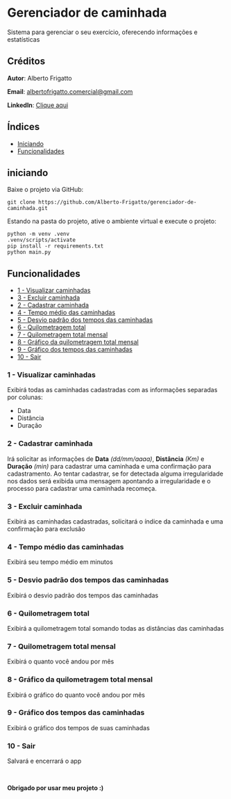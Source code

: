 # Gerenciador de caminhada

Sistema para gerenciar o seu exercício, oferecendo informações e estatísticas

## Créditos

**Autor**: Alberto Frigatto

**Email**: albertofrigatto.comercial@gmail.com

**LinkedIn**: [Clique aqui](https://www.linkedin.com/in/alberto-frigatto-de-andrade-ferreira-a72022251/)


## Índices

- [Iniciando](#iniciando)
- [Funcionalidades](#funcionalidades)

## iniciando

Baixe o projeto via GitHub:

```
git clone https://github.com/Alberto-Frigatto/gerenciador-de-caminhada.git
```

Estando na pasta do projeto, ative o ambiente virtual e execute o projeto:

```
python -m venv .venv
.venv/scripts/activate
pip install -r requirements.txt
python main.py
```

## Funcionalidades

- [1 - Visualizar caminhadas](#1---visualizar-caminhadas)
- [3 - Excluir caminhada](#3---excluir-caminhada)
- [2 - Cadastrar caminhada](#2---cadastrar-caminhada)
- [4 - Tempo médio das caminhadas](#4---tempo-médio-das-caminhadas)
- [5 - Desvio padrão dos tempos das caminhadas](#5---desvio-padrão-dos-tempos-das-caminhadas)
- [6 - Quilometragem total](#6---quilometragem-total)
- [7 - Quilometragem total mensal](#8---quilometragem-total-mensal)
- [8 - Gráfico da quilometragem total mensal](#10---gráfico-da-quilometragem-total-mensal)
- [9 - Gráfico dos tempos das caminhadas](#11---gráfico-dos-tempos-das-caminhadas)
- [10 - Sair](#12---sair)

### 1 - Visualizar caminhadas

Exibirá todas as caminhadas cadastradas com as informações separadas por colunas:

- Data
- Distância
- Duração

### 2 - Cadastrar caminhada

Irá solicitar as informações de **Data** *(dd/mm/aaaa)*, **Distância** *(Km)* e **Duração** *(min)* para cadastrar uma caminhada e uma confirmação para cadastramento. Ao tentar cadastrar, se for detectada alguma irregularidade nos dados será exibida uma mensagem apontando a irregularidade e o processo para cadastrar uma caminhada recomeça.

### 3 - Excluir caminhada

Exibirá as caminhadas cadastradas, solicitará o índice da caminhada e uma confirmação para exclusão

### 4 - Tempo médio das caminhadas

Exibirá seu tempo médio em minutos

### 5 - Desvio padrão dos tempos das caminhadas

Exibirá o desvio padrão dos tempos das caminhadas

### 6 - Quilometragem total

Exibirá a quilometragem total somando todas as distâncias das caminhadas

### 7 - Quilometragem total mensal

Exibirá o quanto você andou por mês

### 8 - Gráfico da quilometragem total mensal

Exibirá o gráfico do quanto você andou por mês

### 9 - Gráfico dos tempos das caminhadas

Exibirá o gráfico dos tempos de suas caminhadas

### 10 - Sair

Salvará e encerrará o app

<br />

**Obrigado por usar meu projeto :)**
